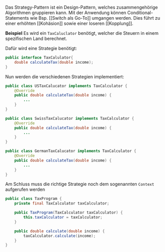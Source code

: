 Das Strategy-Pattern ist ein Design-Pattern, welches zusammengehörige Algorithmen gruppieren kann. Mit der Anwendung können Conditional-Statements wie Bsp. [[Switch als Go-To]] umgangen werden. Dies führt zu einer erhöhten [[Kohäsion]] sowie einer loseren [[Kopplung]].

**Beispiel** 
Es wird ein `TaxCaluclator` benötigt, welcher die Steuern in einem spezifischen Land berechnet.

Dafür wird eine Strategie benötigt:
```java
public interface TaxCalulator{
	double calculateTax(double income);
}
```
Nun werden die verschiedenen Strategien implementiert:
```java
public class USTaxCalucator implements TaxCalculator {
	@Override
	public double calculateTax(double income) {
		...
	}
}

public class SwissTaxCalucator implements TaxCalculator {
	@Override
	public double calculateTax(double income) {
		...
	}
}

public class GermanTaxCalucator implements TaxCalculator {
	@Override
	public double calculateTax(double income) {
		...
	}
}
```
Am Schluss muss die richtige Strategie noch dem sogenannten `Context` aufgerufen werden
```java
public class TaxProgram {
	private final TaxCalculator taxCalculator;

	public TaxProgram(TaxCalculator taxCalculator) {
		this.taxCalculator = taxCalculator;
	}

	public double calculate(double income) {
		taxCalculator.calculate(income);
	}
}
```
